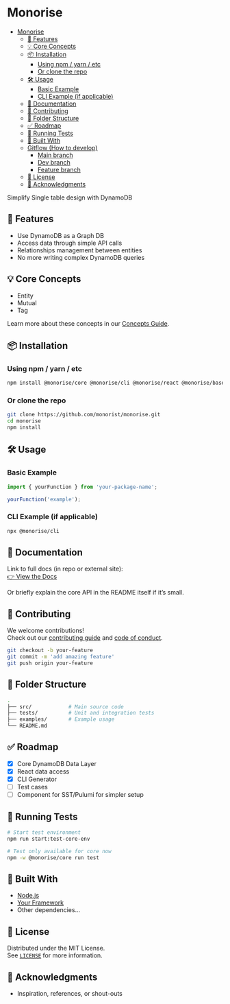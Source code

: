 # Monorise

<!--toc:start-->

- [Monorise](#monorise)
  - [🚀 Features](#🚀-features)
  - [💡 Core Concepts](#💡-core-concepts)
  - [📦 Installation](#📦-installation)
    - [Using npm / yarn / etc](#using-npm-yarn-etc)
    - [Or clone the repo](#or-clone-the-repo)
  - [🛠️ Usage](#🛠️-usage)
    - [Basic Example](#basic-example)
    - [CLI Example (if applicable)](#cli-example-if-applicable)
  - [📄 Documentation](#📄-documentation)
  - [🤝 Contributing](#🤝-contributing)
  - [📂 Folder Structure](#📂-folder-structure)
  - [✅ Roadmap](#roadmap)
  - [🧪 Running Tests](#🧪-running-tests)
  - [🧰 Built With](#🧰-built-with)
  - [Gitflow (How to develop)](#gitflow-how-to-develop)
    - [Main branch](#main-branch)
    - [Dev branch](#dev-branch)
    - [Feature branch](#feature-branch)
  - [📝 License](#📝-license)
  - [🌟 Acknowledgments](#🌟-acknowledgments)
  <!--toc:end-->

Simplify Single table design with DynamoDB

## 🚀 Features

- Use DynamoDB as a Graph DB
- Access data through simple API calls
- Relationships management between entities
- No more writing complex DynamoDB queries

## 💡 Core Concepts

- Entity
- Mutual
- Tag

Learn more about these concepts in our [Concepts Guide](docs/CONCEPT.MD).

## 📦 Installation

### Using npm / yarn / etc

```bash
npm install @monorise/core @monorise/cli @monorise/react @monorise/base
```

### Or clone the repo

```bash
git clone https://github.com/monorist/monorise.git
cd monorise
npm install
```

## 🛠️ Usage

### Basic Example

```js
import { yourFunction } from 'your-package-name';

yourFunction('example');
```

### CLI Example (if applicable)

```bash
npx @monorise/cli
```

## 📄 Documentation

Link to full docs (in repo or external site):  
[👉 View the Docs](https://your-docs-url.com)

Or briefly explain the core API in the README itself if it’s small.

## 🤝 Contributing

We welcome contributions!  
Check out our [contributing guide](CONTRIBUTING.md) and [code of conduct](CODE_OF_CONDUCT.md).

```bash
git checkout -b your-feature
git commit -m 'add amazing feature'
git push origin your-feature
```

## 📂 Folder Structure

```bash
.
├── src/            # Main source code
├── tests/          # Unit and integration tests
├── examples/       # Example usage
└── README.md
```

## ✅ Roadmap

- [x] Core DynamoDB Data Layer
- [x] React data access
- [x] CLI Generator
- [ ] Test cases
- [ ] Component for SST/Pulumi for simpler setup

## 🧪 Running Tests

```bash
# Start test environment
npm run start:test-core-env

# Test only available for core now
npm -w @monorise/core run test
```

## 🧰 Built With

- [Node.js](https://nodejs.org/)
- [Your Framework](https://example.com/)
- Other dependencies...

## 📝 License

Distributed under the MIT License.  
See [`LICENSE`](./LICENSE) for more information.

## 🌟 Acknowledgments

- Inspiration, references, or shout-outs
